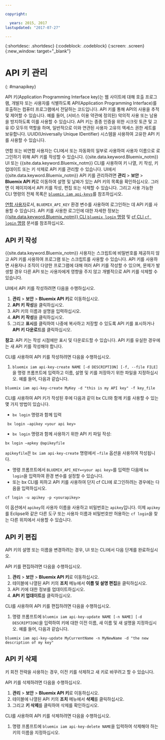 ```yaml
---

copyright:

  years: 2015, 2017
lastupdated: "2017-07-27"

---
```


{:shortdesc: .shortdesc}
{:codeblock: .codeblock}
{:screen: .screen}
{:new_window: target="_blank"}

# API 키 관리
{: #manapikey}

API 키(Application Programming Interface key)는 웹 사이트에 대해 호출 프로그램, 개발자 또는 사용자를 식별하도록 API(Application Programming Interface)를 호출하는 컴퓨터 프로그램에서 전달하는 코드입니다. API 키를 통해 API의 사용을 추적 및 제어할 수 있습니다. 예를 들어, (서비스 이용 약관에 정의된) 악의적 사용 또는 남용을 방지하도록 이를 사용할 수 있습니다. API 키는 종종 인증을 위한 시크릿 토큰 및 고유 ID 모두의 역할을 하며, 일반적으로 이와 연관된 사용자 고유의 액세스 권한 세트를 보유합니다. UUID(Universally Unique IDentifier) 시스템을 사용하여 고유한 API 키를 사용할 수 있습니다. 

연합 또는 비연합 사용자는 CLI에서 또는 자동화의 일부로 사용하여 사용자 이름으로 로그인하기 위해 API 키를 작성할 수 있습니다. {{site.data.keyword.Bluemix_notm}} UI 또는 {{site.data.keyword.Bluemix_notm}} CLI를 사용하여 키 나열, 키 작성, 키 업데이트 또는 키 삭제로 API 키를 관리할 수 있습니다. UI에서 {{site.data.keyword.Bluemix_notm}} API 키를 관리하려면 **관리** &gt; **보안** &gt; **Bluemix API 키**로 이동하여 설명 및 날짜가 있는 API 키의 목록을 확인하십시오. 그러면 이 페이지에서 API 키를 작성, 편집 또는 삭제할 수 있습니다. 그리고 사용 가능한 CLI 명령의 전체 목록은 [`bluemix iam api-keys`](/docs/cli/reference/bluemix_cli/bx_cli.html#bluemix_iam)를 참조하십시오.

[연합 사용자](/docs/admin/adminpublic.html#federatedid)로서, `BLUEMIX_API_KEY` 환경 변수를 사용하여 로그인하는 데 API 키를 사용할 수 있습니다. API 키를 사용한 로그인에 대한 자세한 정보는 [{{site.data.keyword.Bluemix_notm}} CLI `bluemix login` 명령](/docs/cli/reference/bluemix_cli/bx_cli.html#bluemix_login) 및 [cf CLI `cf login` 명령](/docs/cli/reference/cfcommands/index.html#cf_login) 문서를 참조하십시오. 

## API 키 작성

{{site.data.keyword.Bluemix_notm}} 사용자는 스크립트에 비밀번호를 제공하지 않고 API 키를 사용하여 프로그램 또는 스크립트를 사용할 수 있습니다. API 키를 사용하면 사용자나 조직이 다양한 프로그램에 대해 여러 API 키를 작성할 수 있으며, 문제가 발생할 경우 다른 API 또는 사용자에게 영향을 주지 않고 개별적으로 API 키를 삭제할 수 있습니다. 

UI에서 API 키를 작성하려면 다음을 수행하십시오. 

1. **관리** &gt; **보안** &gt; **Bluemix API 키**로 이동하십시오. 
2. **API 키 작성**을 클릭하십시오. 
3. API 키의 이름과 설명을 입력하십시오.
4. **API 키 작성**을 클릭하십시오. 
5. 그리고 **표시**를 클릭하여 나중에 복사하고 저장할 수 있도록 API 키를 표시하거나 **API 키 다운로드**를 클릭하십시오. 

**참고**: API 키는 작성 시점에만 표시 및 다운로드할 수 있습니다. API 키를 유실한 경우에는 새 API 키를 작성해야 합니다. 

CLI를 사용하여 API 키를 작성하려면 다음을 수행하십시오. 

1. `bluemix iam api-key-create NAME [-d DESCRIPTION] [-f, --file FILE]`을 명령 프롬프트에 입력하고 이름, 설명 및 키를 저장하기 위한 파일을 지정하십시오. 예를 들어, 다음과 같습니다. 

```
bluemix iam api-key-create MyKey -d "this is my API key" -f key_file
``` 

CLI를 사용하여 API 키가 작성된 후에 다음과 같이 bx CLI와 함께 키를 사용할 수 있는 몇 가지 방법이 있습니다. 

* `bx login` 명령과 함께 입력
```
 bx login —apikey <your api key>
```
* `bx login` 명령과 함께 사용하기 위한 API 키 파일 작성: 
 ```
 bx login —apkey @apikeyfile
 ```
 `apikeyfile`은 `bx iam api-key-create` 명령에서 `—file` 옵션을 사용하여 작성됩니다.
* 명령 프롬프트에서 `BLUEMIX_API_KEY=<your api key>`를 입력한 다음에 `bx login`을 입력하여 환경 변수를 설정할 수 있습니다.
* 또는 bx CLI를 피하고 API 키를 사용하여 단지 cf CLI에 로그인하려는 경우에는 다음을 입력하십시오. 
 ```
 cf login -u apikey -p <yourapikey>
 ```
  이 옵션에서 `apikey`의 사용자 이름을 사용하고 비밀번호는 `apikey`입니다. 이제 `apikey`를 Eclipse와 같은 다른 도구 또는 사용자 이름과 비밀번호만 허용하는 `cf login`을 찾는 다른 위치에서 사용할 수 있습니다.

## API 키 편집

API 키의 설명 또는 이름을 변경하려는 경우, UI 또는 CLI에서 다음 단계를 완료하십시오.

API 키를 편집하려면 다음을 수행하십시오. 

1. **관리** &gt; **보안** &gt; **Bluemix API 키**로 이동하십시오. 
2. 테이블에 나열된 API 키의 **조치** 메뉴에서 **이름 및 설명 편집**을 클릭하십시오.  
3. API 키에 대한 정보를 업데이트하십시오.
4. **API 키 업데이트**를 클릭하십시오. 

CLI를 사용하여 API 키를 편집하려면 다음을 수행하십시오. 

1. 명령 프롬프트에 `bluemix iam api-key-update NAME [-n NAME] [-d DESCRIPTION]`을 입력하여 키에 대한 이전 이름, 새 이름 및 새 설명을 지정하십시오. 예를 들어, 다음과 같습니다. 

```
bluemix iam api-key-update MyCurrentName -n MyNewName -d "the new description of my key"
```

## API 키 삭제

키 회전 전략을 사용하는 경우, 이전 키를 삭제하고 새 키로 바꾸려고 할 수 있습니다. 

API 키를 삭제하려면 다음을 수행하십시오.  

1. **관리** &gt; **보안** &gt; **Bluemix API 키**로 이동하십시오. 
2. 테이블에 나열된 API 키의 **조치** 메뉴에서 **삭제**를 클릭하십시오. 
3. 그리고 **키 삭제**를 클릭하여 삭제를 확인하십시오. 

CLI를 사용하여 API 키를 삭제하려면 다음을 수행하십시오. 
1. 명령 프롬프트에 `bluemix iam api-key-delete NAME`을 입력하여 삭제해야 하는 키의 이름을 지정하십시오. 
